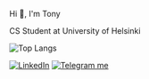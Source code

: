Hi 👋, I'm Tony

CS Student at University of Helsinki



![Top Langs](https://tonylamgithubstats.vercel.app/api/top-langs/?username=lamtonylam&layout=compact&exclude_repo=opkh,koulu,lamtonylam,fullstackopen,fullstackopen-part3,express-app-devops-docker,devopsdocker)




<p align="left">
    <a href="https://www.linkedin.com/in/lamtonylam" target="_blank"><img alt="LinkedIn" src="https://img.shields.io/badge/LinkedIn-0077B5?style=for-the-badge&logo=linkedin&logoColor=white"></a>
    <a href="https://telegram.me/tonymaatti" target="_blank"><img alt="Telegram me" src="https://img.shields.io/badge/Telegram-2CA5E0?style=for-the-badge&logo=telegram&logoColor=white"></a>
</p>

